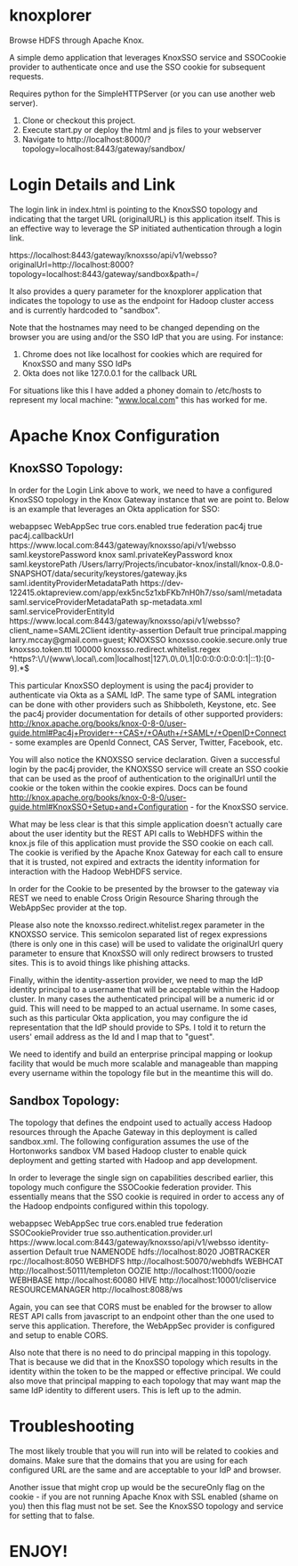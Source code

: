 knoxplorer
=======
Browse HDFS through Apache Knox.

A simple demo application that leverages KnoxSSO service and SSOCookie provider to authenticate once and use the SSO cookie for subsequent requests.

Requires python for the SimpleHTTPServer (or you can use another web server).

1. Clone or checkout this project.
2. Execute start.py or deploy the html and js files to your webserver
3. Navigate to http://localhost:8000/?topology=localhost:8443/gateway/sandbox/

Login Details and Link
========
The login link in index.html is pointing to the KnoxSSO topology and indicating that the target URL (originalURL) is this application itself. This is an effective way to leverage the SP initiated authentication through a login link.

https://localhost:8443/gateway/knoxsso/api/v1/websso?originalUrl=http://localhost:8000?topology=localhost:8443/gateway/sandbox&path=/

It also provides a query parameter for the knoxplorer application that indicates the topology to use as the endpoint for Hadoop cluster access and is currently hardcoded to "sandbox".

Note that the hostnames may need to be changed depending on the browser you are using and/or the SSO IdP that you are using. For instance:

1. Chrome does not like localhost for cookies which are required for KnoxSSO and many SSO IdPs
2. Okta does not like 127.0.0.1 for the callback URL

For situations like this I have added a phoney domain to /etc/hosts to represent my local machine: "www.local.com" this has worked for me.

Apache Knox Configuration
========

## KnoxSSO Topology:

In order for the Login Link above to work, we need to have a configured KnoxSSO topology in the Knox Gateway instance that we are point to. Below is an example that leverages an Okta application for SSO:

<topology>
    <gateway>
      <provider>
          <role>webappsec</role>
          <name>WebAppSec</name>
          <enabled>true</enabled>
          <param>
            <name>cors.enabled</name>
            <value>true</value>
          </param>
      </provider>
      <provider>
          <role>federation</role>
          <name>pac4j</name>
          <enabled>true</enabled>
          <param>
            <name>pac4j.callbackUrl</name>
            <value>https://www.local.com:8443/gateway/knoxsso/api/v1/websso</value>
          </param>
          <param>
            <name>saml.keystorePassword</name>
            <value>knox</value>
          </param>
          <param>
            <name>saml.privateKeyPassword</name>
            <value>knox</value>
          </param>
          <param>
            <name>saml.keystorePath</name>
            <value>/Users/larry/Projects/incubator-knox/install/knox-0.8.0-SNAPSHOT/data/security/keystores/gateway.jks</value>
          </param>
          <param>
            <name>saml.identityProviderMetadataPath</name>
            <value>https://dev-122415.oktapreview.com/app/exk5nc5z1xbFKb7nH0h7/sso/saml/metadata</value>
          </param>
          <param>
            <name>saml.serviceProviderMetadataPath</name>
            <value>sp-metadata.xml</value>
          </param>
          <param>
            <name>saml.serviceProviderEntityId</name>
            <value>https://www.local.com:8443/gateway/knoxsso/api/v1/websso?client_name=SAML2Client</value>
          </param>
      </provider>
      <provider>
          <role>identity-assertion</role>
          <name>Default</name>
          <enabled>true</enabled>
          <param>
            <name>principal.mapping</name>
            <value>larry.mccay@gmail.com=guest;</value>
          </param>
      </provider>
    </gateway>
    <service>
        <role>KNOXSSO</role>
        <param>
          <name>knoxsso.cookie.secure.only</name>
          <value>true</value>
       </param>
       <param>
         <name>knoxsso.token.ttl</name>
         <value>100000</value>
       </param>
       <param>
          <name>knoxsso.redirect.whitelist.regex</name>
          <value>^https?:\/\/(www\.local\.com|localhost|127\.0\.0\.1|0:0:0:0:0:0:0:1|::1):[0-9].*$</value>
       </param>
    </service>
</topology>

This particular KnoxSSO deployment is using the pac4j provider to authenticate via Okta as a SAML IdP. The same type of SAML integration can be done with other providers such as Shibboleth, Keystone, etc. See the pac4j provider documentation for details of other supported providers: http://knox.apache.org/books/knox-0-8-0/user-guide.html#Pac4j+Provider+-+CAS+/+OAuth+/+SAML+/+OpenID+Connect - some examples are OpenId Connect, CAS Server, Twitter, Facebook, etc.

You will also notice the KNOXSSO service declaration. Given a successful login by the pac4j provider, the KNOXSSO service will create an SSO cookie that can be used as the proof of authentication to the originalUrl until the cookie or the token within the cookie expires. Docs can be found http://knox.apache.org/books/knox-0-8-0/user-guide.html#KnoxSSO+Setup+and+Configuration - for the KnoxSSO service.

What may be less clear is that this simple application doesn't actually care about the user identity but the REST API calls to WebHDFS within the knox.js file of this application must provide the SSO cookie on each call. The cookie is verified by the Apache Knox Gateway for each call to ensure that it is trusted, not expired and extracts the identity information for interaction with the Hadoop WebHDFS service.

In order for the Cookie to be presented by the browser to the gateway via REST we need to enable Cross Origin Resource Sharing through the WebAppSec provider at the top.

Please also note the knoxsso.redirect.whitelist.regex parameter in the KNOXSSO service. This semicolon separated list of regex expressions (there is only one in this case) will be used to validate the originalUrl query parameter to ensure that KnoxSSO will only redirect browsers to trusted sites. This is to avoid things like phishing attacks.

Finally, within the identity-assertion provider, we need to map the IdP identity principal to a username that will be acceptable within the Hadoop cluster. In many cases the authenticated principal will be a numeric id or guid. This will need to be mapped to an actual username. In some cases, such as this particular Okta application, you may configure the id representation that the IdP should provide to SPs. I told it to return the users' email address as the Id and I map that to "guest".

We need to identify and build an enterprise principal mapping or lookup facility that would be much more scalable and manageable than mapping every username within the topology file but in the meantime this will do.

## Sandbox Topology:
The topology that defines the endpoint used to actually access Hadoop resources through the Apache Gateway in this deployment is called sandbox.xml. The following configuration assumes the use of the Hortonworks sandbox VM based Hadoop cluster to enable quick deployment and getting started with Hadoop and app development.

In order to leverage the single sign on capabilities described earlier, this topology much configure the SSOCookie federation provider. This essentially means that the SSO cookie is required in order to access any of the Hadoop endpoints configured within this topology.

<topology>
    <gateway>
      <provider>
          <role>webappsec</role>
          <name>WebAppSec</name>
          <enabled>true</enabled>
          <param>
            <name>cors.enabled</name>
            <value>true</value>
          </param>
      </provider>
      <provider>
          <role>federation</role>
          <name>SSOCookieProvider</name>
          <enabled>true</enabled>
          <param>
              <name>sso.authentication.provider.url</name>
              <value>https://www.local.com:8443/gateway/knoxsso/api/v1/websso</value>
          </param>
      </provider>
      <provider>
          <role>identity-assertion</role>
          <name>Default</name>
          <enabled>true</enabled>
      </provider>
    </gateway>
    <service>
        <role>NAMENODE</role>
        <url>hdfs://localhost:8020</url>
    </service>
    <service>
        <role>JOBTRACKER</role>
        <url>rpc://localhost:8050</url>
    </service>
    <service>
        <role>WEBHDFS</role>
        <url>http://localhost:50070/webhdfs</url>
    </service>
    <service>
        <role>WEBHCAT</role>
        <url>http://localhost:50111/templeton</url>
    </service>
    <service>
        <role>OOZIE</role>
        <url>http://localhost:11000/oozie</url>
    </service>
    <service>
        <role>WEBHBASE</role>
        <url>http://localhost:60080</url>
    </service>
    <service>
        <role>HIVE</role>
        <url>http://localhost:10001/cliservice</url>
    </service>
    <service>
        <role>RESOURCEMANAGER</role>
        <url>http://localhost:8088/ws</url>
    </service>
</topology>

Again, you can see that CORS must be enabled for the browser to allow REST API calls from javascript to an endpoint other than the one used to serve this application. Therefore, the WebAppSec provider is configured and setup to enable CORS.

Also note that there is no need to do principal mapping in this topology. That is because we did that in the KnoxSSO topology which results in the identity within the token to be the mapped or effective principal. We could also move that principal mapping to each topology that may want map the same IdP identity to different users. This is left up to the admin.

Troubleshooting
=======

The most likely trouble that you will run into will be related to cookies and domains. Make sure that the domains that you are using for each configured URL are the same and are acceptable to your IdP and browser.

Another issue that might crop up would be the secureOnly flag on the cookie - if you are not running Apache Knox with SSL enabled (shame on you) then this flag must not be set. See the KnoxSSO topology and service for setting that to false.

ENJOY!
====
